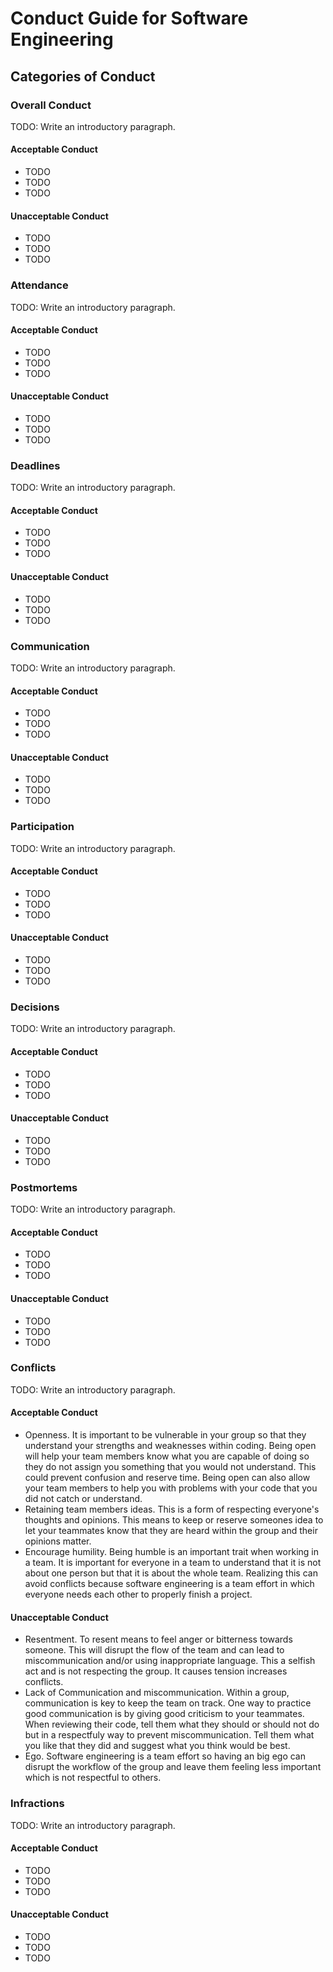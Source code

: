 # Conduct Guide for Software Engineering

## Categories of Conduct

### Overall Conduct

TODO: Write an introductory paragraph.

#### Acceptable Conduct

- TODO
- TODO
- TODO

#### Unacceptable Conduct

- TODO
- TODO
- TODO

### Attendance

TODO: Write an introductory paragraph.

#### Acceptable Conduct

- TODO
- TODO
- TODO

#### Unacceptable Conduct

- TODO
- TODO
- TODO

### Deadlines

TODO: Write an introductory paragraph.

#### Acceptable Conduct

- TODO
- TODO
- TODO

#### Unacceptable Conduct

- TODO
- TODO
- TODO

### Communication

TODO: Write an introductory paragraph.

#### Acceptable Conduct

- TODO
- TODO
- TODO

#### Unacceptable Conduct

- TODO
- TODO
- TODO

### Participation

TODO: Write an introductory paragraph.

#### Acceptable Conduct

- TODO
- TODO
- TODO

#### Unacceptable Conduct

- TODO
- TODO
- TODO

### Decisions

TODO: Write an introductory paragraph.

#### Acceptable Conduct

- TODO
- TODO
- TODO

#### Unacceptable Conduct

- TODO
- TODO
- TODO

### Postmortems

TODO: Write an introductory paragraph.

#### Acceptable Conduct

- TODO
- TODO
- TODO

#### Unacceptable Conduct

- TODO
- TODO
- TODO

### Conflicts

TODO: Write an introductory paragraph.

#### Acceptable Conduct

- Openness. It is important to be vulnerable in your group so that they understand your strengths and weaknesses within coding. Being open will help your team members know what you are capable of doing so they do not assign you something that you would not understand. This could prevent confusion and reserve time. Being open can also allow your team members to help you with problems with your code that you did not catch or understand.
- Retaining team members ideas. This is a form of respecting everyone's thoughts and opinions. This means to keep or reserve someones idea to let your teammates know that they are heard within the group and their opinions matter.
- Encourage humility. Being humble is an important trait when working in a team. It is important for everyone in a team to understand that it is not about one person but that it is about the whole team. Realizing this can avoid conflicts because software engineering is a team effort in which everyone needs each other to properly finish a project.

#### Unacceptable Conduct

- Resentment. To resent means to feel anger or bitterness towards someone. This will disrupt the flow of the team and can lead to miscommunication and/or using inappropriate language. This a selfish act and is not respecting the group. It causes tension increases conflicts.
- Lack of Communication and miscommunication. Within a group, communication is key to keep the team on track. One way to practice good communication is by giving good criticism to your teammates. When reviewing their code, tell them what they should or should not do but in a respectfuly way to prevent miscommunication. Tell them what you like that they did and suggest what you think would be best.
- Ego. Software engineering is a team effort so having an big ego can disrupt the workflow of the group and leave them feeling less important which is not respectful to others.

### Infractions

TODO: Write an introductory paragraph.

#### Acceptable Conduct

- TODO
- TODO
- TODO

#### Unacceptable Conduct

- TODO
- TODO
- TODO
